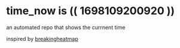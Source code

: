 # time_now is (( 1698109200920 ))

an automated repo that shows the currnent time

inspired by [breakingheatmap](https://github.com/breakingheatmap/breakingheatmap)
